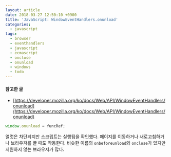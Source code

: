 ```yaml
---
layout: article
date: 2018-03-27 12:50:10 +0900
title: 'JavaScript: WindowEventHandlers.onunload'
categories:
  - javascript
tags:
  - browser
  - eventhandlers
  - javascript
  - ecmascript
  - onclose
  - onunload
  - windows
  - todo
---
```


#### 참고한 글
- [https://developer.mozilla.org/ko/docs/Web/API/WindowEventHandlers/onunload](https://developer.mozilla.org/ko/docs/Web/API/WindowEventHandlers/onunload)

```js
window.onunload = funcRef;
```
얼럿은 차단되지만 스크립트는 실행됨을 확인했다. 페이지를 이동하거나 새로고침하거나 브라우저를 끌 때도 작동한다.
비슷한 이름의 `onbeforeunload`와 `onclose`가 있지만 지원하지 않는 브라우저가 많다.
